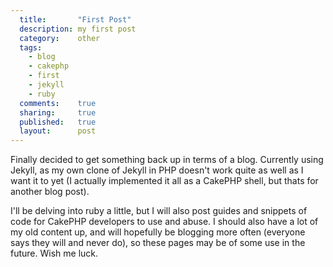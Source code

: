 ```yaml
---
  title:       "First Post"
  description: my first post
  category:    other
  tags:
    - blog
    - cakephp
    - first
    - jekyll
    - ruby
  comments:    true
  sharing:     true
  published:   true
  layout:      post
---
```


Finally decided to get something back up in terms of a blog. Currently using Jekyll, as my own clone of Jekyll in PHP doesn't work quite as well as I want it to yet (I actually implemented it all as a CakePHP shell, but thats for another blog post).

I'll be delving into ruby a little, but I will also post guides and snippets of code for CakePHP developers to use and abuse. I should also have a lot of my old content up, and will hopefully be blogging more often (everyone says they will and never do), so these pages may be of some use in the future. Wish me luck.
